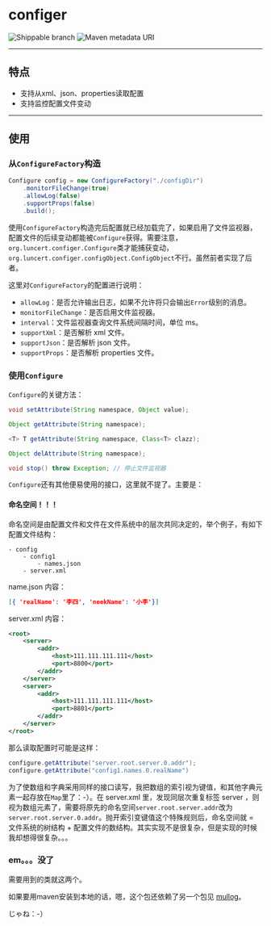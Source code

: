 # configer

![Shippable branch](https://img.shields.io/shippable/5444c5ecb904a4b21567b0ff/master.svg) ![Maven metadata URI](https://img.shields.io/maven-metadata/v/http/central.maven.org/maven2/com/google/code/gson/gson/maven-metadata.xml.svg)

-------

## 特点

* 支持从xml、json、properties读取配置
* 支持监控配置文件变动

--------

## 使用

### 从```ConfigureFactory```构造

```java
Configure config = new ConfigureFactory("./configDir")
    .monitorFileChange(true)
    .allowLog(false)
    .supportProps(false)
    .build();
```

使用```ConfigureFactory```构造完后配置就已经加载完了，如果启用了文件监视器，配置文件的后续变动都能被```Configure```获得。需要注意，```org.luncert.configer.Configure```类才能捕获变动，```org.luncert.configer.configObject.ConfigObject```不行。虽然前者实现了后者。

这里对```ConfigureFactory```的配置进行说明：

* ```allowLog```：是否允许输出日志，如果不允许将只会输出```Error```级别的消息。
* ```monitorFileChange```：是否启用文件监视器。
* ```interval```：文件监视器查询文件系统间隔时间，单位 ms。
* ```supportXml```：是否解析 xml 文件。
* ```supportJson```：是否解析 json 文件。
* ```supportProps```：是否解析 properties 文件。

### 使用```Configure```

```Configure```的关键方法：

```java
void setAttribute(String namespace, Object value);

Object getAttribute(String namespace);

<T> T getAttribute(String namespace, Class<T> clazz);

Object delAttribute(String namespace);

void stop() throw Exception; // 停止文件监视器
```

```Configure```还有其他便易使用的接口，这里就不提了。主要是：

#### 命名空间！！！

命名空间是由配置文件和文件在文件系统中的层次共同决定的，举个例子，有如下配置文件结构：

```
- config
	- config1
		- names.json
	- server.xml
```

 name.json 内容：

```json
[{ 'realName': '李四', 'neekName': '小李'}]
```

server.xml 内容：

```xml
<root>
    <server>
        <addr>
            <host>111.111.111.111</host>
            <port>8800</port>
        </addr>
    </server>
    <server>
        <addr>
            <host>111.111.111.111</host>
            <port>8801</port>
        </addr>
    </server>
</root>
```

那么读取配置时可能是这样：

```java
configure.getAttribute("server.root.server.0.addr");
configure.getAttribute("config1.names.0.realName")
```

为了使数组和字典采用同样的接口读写，我把数组的索引视为键值，和其他字典元素一起存放在```Map```里了：-）。在 server.xml 里，发现同层次重复标签 server ，则视为数组元素了，需要将原先的命名空间```server.root.server.addr```改为```server.root.server.0.addr```。抛开索引变键值这个特殊规则后，命名空间就 = 文件系统的树结构 + 配置文件的数结构。其实实现不是很复杂，但是实现的时候我却想得很复杂。。。

### em。。。没了

需要用到的类就这两个。

如果要用maven安装到本地的话，嗯，这个包还依赖了另一个包见 [mullog](https://github.com/HiQiQi428/mullog)。

じゃね：-）